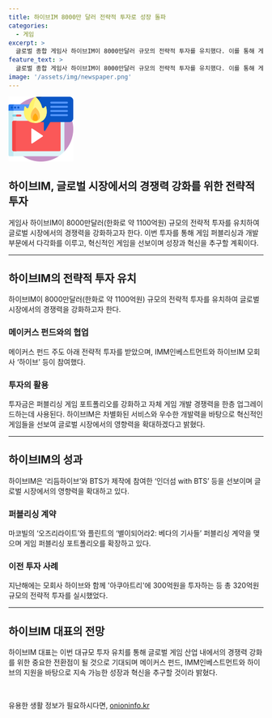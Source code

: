```yaml
---
title: 하이브IM 8000만 달러 전략적 투자로 성장 돌파
categories:
  - 게임
excerpt: >
  글로벌 종합 게임사 하이브IM이 8000만달러 규모의 전략적 투자를 유치했다. 이를 통해 게임 퍼블리싱과 개발 부문에서 다각화를 이뤄 역량을 확장하고, 차별화된 서비스와 우수한 개발력을 바탕으로 혁신적인 게임들을 선보일 계획이다. 이번 투자는 메이커스 펀드 주도 아래 진행되었으며, 하이브IM은 이를 통해 글로벌 시장에서의 영향력을 확대하고자 한다고 밝혔다.
feature_text: >
  글로벌 종합 게임사 하이브IM이 8000만달러 규모의 전략적 투자를 유치했다. 이를 통해 게임 퍼블리싱과 개발 부문에서 다각화를 이뤄 역량을 확장하고, 차별화된 서비스와 우수한 개발력을 바탕으로 혁신적인 게임들을 선보일 계획이다. 이번 투자는 메이커스 펀드 주도 아래 진행되었으며, 하이브IM은 이를 통해 글로벌 시장에서의 영향력을 확대하고자 한다고 밝혔다.
image: '/assets/img/newspaper.png'
---
```


<p><img src="/assets/img/news.png" alt="rentncar 속보" /></p>

<h2>하이브IM, 글로벌 시장에서의 경쟁력 강화를 위한 전략적 투자</h2>

<p data-ke-size="size16">게임사 하이브IM이 8000만달러(한화로 약 1100억원) 규모의 전략적 투자를 유치하여 글로벌 시장에서의 경쟁력을 강화하고자 한다. 이번 투자를 통해 게임 퍼블리싱과 개발 부문에서 다각화를 이루고, 혁신적인 게임을 선보이며 성장과 혁신을 추구할 계획이다.</p>

<hr>

<h2>하이브IM의 전략적 투자 유치</h2>

<p data-ke-size="size16">하이브IM이 8000만달러(한화로 약 1100억원) 규모의 전략적 투자를 유치하여 글로벌 시장에서의 경쟁력을 강화하고자 한다.</p>

<h3>메이커스 펀드와의 협업</h3>

<p data-ke-size="size16">메이커스 펀드 주도 아래 전략적 투자를 받았으며, IMM인베스트먼트와 하이브IM 모회사 ‘하이브’ 등이 참여했다.</p>

<h3>투자의 활용</h3>

<p data-ke-size="size16">투자금은 퍼블리싱 게임 포트폴리오를 강화하고 자체 게임 개발 경쟁력을 한층 업그레이드하는데 사용된다. 하이브IM은 차별화된 서비스와 우수한 개발력을 바탕으로 혁신적인 게임들을 선보여 글로벌 시장에서의 영향력을 확대하겠다고 밝혔다.</p>

<hr>

<h2>하이브IM의 성과</h2>

<p data-ke-size="size16">하이브IM은 ‘리듬하이브’와 BTS가 제작에 참여한 ‘인더섬 with BTS’ 등을 선보이며 글로벌 시장에서의 영향력을 확대하고 있다.</p>

<h3>퍼블리싱 계약</h3>

<p data-ke-size="size16">마코빌의 ‘오즈리라이트’와 플린트의 ‘별이되어라2: 베다의 기사들’ 퍼블리싱 계약을 맺으며 게임 퍼블리싱 포트폴리오를 확장하고 있다.</p>

<h3>이전 투자 사례</h3>

<p data-ke-size="size16">지난해에는 모회사 하이브와 함께 '아쿠아트리'에 300억원을 투자하는 등 총 320억원 규모의 전략적 투자를 실시했었다.</p>

<hr>

<h2>하이브IM 대표의 전망</h2>

<p data-ke-size="size16">하이브IM 대표는 이번 대규모 투자 유치를 통해 글로벌 게임 산업 내에서의 경쟁력 강화를 위한 중요한 전환점이 될 것으로 기대되며 메이커스 펀드, IMM인베스트먼트와 하이브의 지원을 바탕으로 지속 가능한 성장과 혁신을 추구할 것이라 밝혔다.</p>

<p data-ke-size="size16">&nbsp;</p>
유용한 생활 정보가 필요하시다면, <a href="https://onioninfo.kr" rel="dofollow">onioninfo.kr</a>


